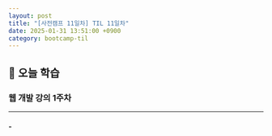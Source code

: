 ```yaml
---
layout: post
title: "[사전캠프 11일차] TIL 11일차"
date: 2025-01-31 13:51:00 +0900
category: bootcamp-til
---
```


## 📖 오늘 학습
### 웹 개발 강의 1주차

<!-- #### 📃  -->

---

#### - 

<!-- --- -->

<!-- ## 💬 -->

<!-- ####  -->

